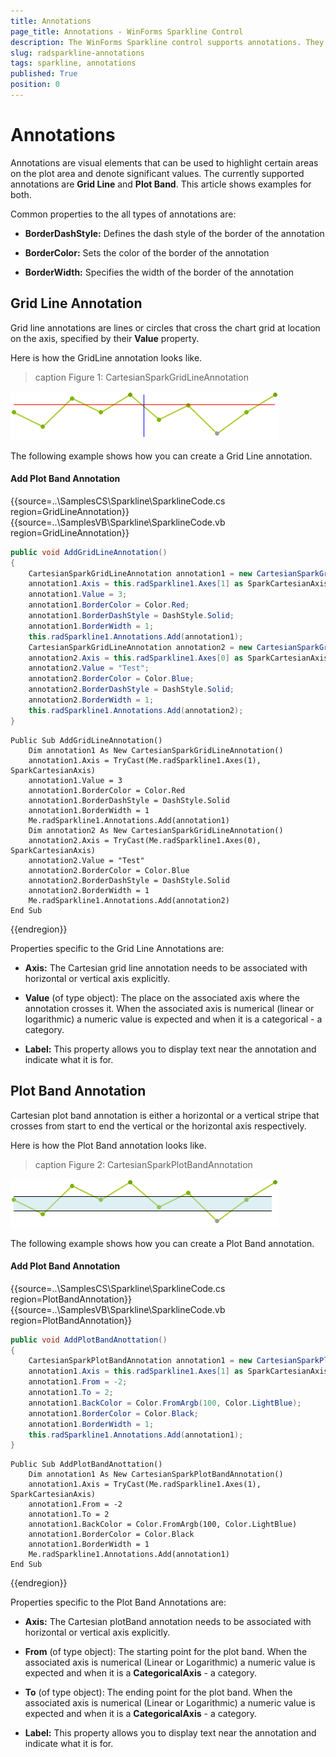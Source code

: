 ```yaml
---
title: Annotations
page_title: Annotations - WinForms Sparkline Control
description: The WinForms Sparkline control supports annotations. They represent visual elements that can be used to highlight certain areas on the plot area and denote significant values.
slug: radsparkline-annotations
tags: sparkline, annotations
published: True
position: 0
---
```


# Annotations

Annotations are visual elements that can be used to highlight certain areas on the plot area and denote significant values. The currently supported annotations are __Grid Line__ and __Plot Band__. This article shows examples for both.

Common properties to the all types of annotations are:

* __BorderDashStyle:__ Defines the dash style of the border of the annotation

* __BorderColor:__ Sets the color of the border of the annotation

* __BorderWidth:__ Specifies the width of the border of the annotation

## Grid Line Annotation

Grid line annotations are lines or circles that cross the chart grid at location on the axis, specified by their __Value__ property.

Here is how the GridLine annotation looks like.

>caption Figure 1: CartesianSparkGridLineAnnotation

![](images/sparkline-annotations001.png)

The following example shows how you can create a Grid Line annotation.

#### Add Plot Band Annotation 

{{source=..\SamplesCS\Sparkline\SparklineCode.cs region=GridLineAnnotation}} 
{{source=..\SamplesVB\Sparkline\SparklineCode.vb region=GridLineAnnotation}}
````C#
public void AddGridLineAnnotation()
{
    CartesianSparkGridLineAnnotation annotation1 = new CartesianSparkGridLineAnnotation();
    annotation1.Axis = this.radSparkline1.Axes[1] as SparkCartesianAxis;
    annotation1.Value = 3;
    annotation1.BorderColor = Color.Red;
    annotation1.BorderDashStyle = DashStyle.Solid;
    annotation1.BorderWidth = 1;
    this.radSparkline1.Annotations.Add(annotation1);
    CartesianSparkGridLineAnnotation annotation2 = new CartesianSparkGridLineAnnotation();
    annotation2.Axis = this.radSparkline1.Axes[0] as SparkCartesianAxis;
    annotation2.Value = "Test";
    annotation2.BorderColor = Color.Blue;
    annotation2.BorderDashStyle = DashStyle.Solid;
    annotation2.BorderWidth = 1;
    this.radSparkline1.Annotations.Add(annotation2);
}

````
````VB.NET
Public Sub AddGridLineAnnotation()
    Dim annotation1 As New CartesianSparkGridLineAnnotation()
    annotation1.Axis = TryCast(Me.radSparkline1.Axes(1), SparkCartesianAxis)
    annotation1.Value = 3
    annotation1.BorderColor = Color.Red
    annotation1.BorderDashStyle = DashStyle.Solid
    annotation1.BorderWidth = 1
    Me.radSparkline1.Annotations.Add(annotation1)
    Dim annotation2 As New CartesianSparkGridLineAnnotation()
    annotation2.Axis = TryCast(Me.radSparkline1.Axes(0), SparkCartesianAxis)
    annotation2.Value = "Test"
    annotation2.BorderColor = Color.Blue
    annotation2.BorderDashStyle = DashStyle.Solid
    annotation2.BorderWidth = 1
    Me.radSparkline1.Annotations.Add(annotation2)
End Sub

````
 

{{endregion}} 

Properties specific to the Grid Line Annotations are:

* __Axis:__ The Cartesian grid line annotation needs to be associated with horizontal or vertical axis explicitly.
            
* __Value__ (of type object): The place on the associated axis where the annotation crosses it. When the associated axis is numerical (linear or logarithmic) a numeric value is expected and when it is a categorical - a category.

* __Label:__ This property allows you to display text near the annotation and indicate what it is for.


## Plot Band Annotation

Cartesian plot band annotation is either a horizontal or a vertical stripe that crosses from start to end the vertical or the horizontal axis respectively.

Here is how the Plot Band annotation looks like.

>caption Figure 2: CartesianSparkPlotBandAnnotation

![](images/sparkline-annotations002.png)

The following example shows how you can create a Plot Band annotation.

#### Add Plot Band Annotation 

{{source=..\SamplesCS\Sparkline\SparklineCode.cs region=PlotBandAnnotation}} 
{{source=..\SamplesVB\Sparkline\SparklineCode.vb region=PlotBandAnnotation}}
````C#
public void AddPlotBandAnottation()
{
    CartesianSparkPlotBandAnnotation annotation1 = new CartesianSparkPlotBandAnnotation();
    annotation1.Axis = this.radSparkline1.Axes[1] as SparkCartesianAxis;
    annotation1.From = -2;
    annotation1.To = 2;
    annotation1.BackColor = Color.FromArgb(100, Color.LightBlue);
    annotation1.BorderColor = Color.Black;
    annotation1.BorderWidth = 1;
    this.radSparkline1.Annotations.Add(annotation1);
}

````
````VB.NET
Public Sub AddPlotBandAnottation()
    Dim annotation1 As New CartesianSparkPlotBandAnnotation()
    annotation1.Axis = TryCast(Me.radSparkline1.Axes(1), SparkCartesianAxis)
    annotation1.From = -2
    annotation1.To = 2
    annotation1.BackColor = Color.FromArgb(100, Color.LightBlue)
    annotation1.BorderColor = Color.Black
    annotation1.BorderWidth = 1
    Me.radSparkline1.Annotations.Add(annotation1)
End Sub

````
 

{{endregion}} 
 
 
Properties specific to the Plot Band Annotations are:

* __Axis:__ The Cartesian plotBand annotation needs to be associated with horizontal or vertical axis explicitly.

* __From__ (of type object): The starting point for the plot band. When the associated axis is numerical (Linear or Logarithmic) a numeric value is expected and when it is a  __CategoricalAxis__ - a category.

* __To__ (of type object): The ending point for the plot band. When the associated axis is numerical (Linear or Logarithmic) a numeric value is expected and when it is a __CategoricalAxis__ - a category.

* __Label:__ This property allows you to display text near the annotation and indicate what it is for.


